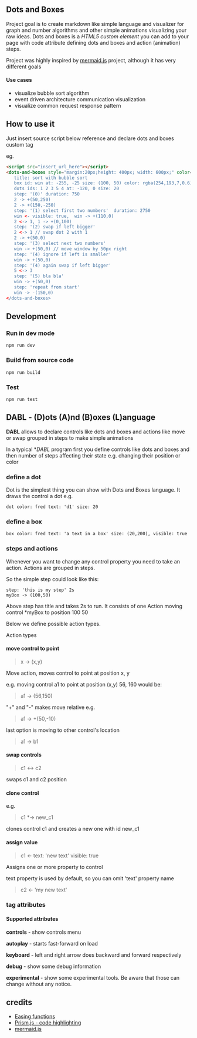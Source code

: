 ## Dots and Boxes

Project goal is to create markdown like simple language and visualizer for graph and number algorithms 
and other simple animations visualizing your raw ideas. Dots and boxes is a *HTML5 custom element* you can add to your page with code 
attribute defining dots and boxes and action (animation) steps.

Project was highly inspired by [mermaid.js](https://mermaid.js.org/) project, although it has very different goals

#### Use cases
- visualize bubble sort algorithm
- event driven architecture communication visualization
- visualize common request response pattern 

## How to use it

Just insert source script below reference and declare dots and boxes custom tag 

eg.

```html
<script src="insert_url_here"></script>
<dots-and-boxes style="margin:20px;height: 400px; width: 600px;" color="white" code="
   title: sort with bubble sort
   box id: win at: -255, -25 size: (100, 50) color: rgba(254,193,7,0.6) visible: false
   dots ids: 1 2 3 5 4 at: -120, 0 size: 20
   step: '(0)' duration: 750
   2 -> +(50,250)
   2 -> +(150,-250)
   step: '(1) select first two numbers'  duration: 2750
   win <- visible: true,  win -> +(110,0)
   2 <-> 1, 1 -> +(0,100)
   step: '(2) swap if left bigger'
   2 <-> 1 // swap dot 2 with 1
   2 -> +(50,0)
   step: '(3) select next two numbers'
   win -> +(50,0) // move window by 50px right
   step: '(4) ignore if left is smaller'
   win -> +(50,0)
   step: '(4) again swap if left bigger'
   5 <-> 3
   step: '(5) bla bla'
   win -> +(50,0)
   step: 'repeat from start'
   win -> -(150,0)
</dots-and-boxes>
```

## Development

### Run in dev mode

```shell
npm run dev
```

### Build from source code

```shell
npm run build
```

### Test

```shell
npm run test
```

## DABL - (D)ots (A)nd (B)oxes (L)anguage

**DABL** allows to declare controls like dots and boxes
and actions like move or swap grouped in steps to make simple animations

In a typical **DABL* program first you define controls like dots and boxes 
and then number of steps affecting their state e.g. changing their position or color

### define a dot

Dot is the simplest thing you can show with Dots and Boxes language. 
It draws the control a dot
e.g.

```dabl
dot color: fred text: 'd1' size: 20
```
### define a box

```dabl
box color: fred text: 'a text in a box' size: (20,200), visible: true
```
### steps and actions

Whenever you want to change any control property you need to take an action. Actions are grouped in steps.

So the simple step could look like this:

```text
step: 'this is my step' 2s
myBox -> (100,50)
```
Above step has title and takes 2s to run. It consists of one Action moving control *myBox to position 100 50

Below we define possible action types.

Action types

#### move control to point 

> x -> (x,y)

Move action, moves control to point at position x, y

e.g. moving control a1 to point at position (x,y) 56, 160 would be:

> a1 -> (56,150)

"+" and "-" makes move relative e.g.

> a1 -> +(50,-10)

last option is moving to other control's location

> a1 -> b1

 
#### swap controls

> c1 <-> c2

swaps c1 and c2 position 

#### clone control
e.g.
> c1 *-> new_c1

clones control c1 and creates a new one with id new_c1

#### assign value

> c1 <- text: 'new text' visible: true

Assigns one or more property to control

text property is used by default, so you can omit 'text' property name 
> c2 <- 'my new text'

### <dots-and-boxes> tag attributes

#### Supported attributes

**controls**  - show controls menu


**autoplay** - starts fast-forward on load

**keyboard** - left and right arrow does backward and forward respectively

**debug**  - show some debug information 

**experimental**  - show some experimental tools. Be aware that those can change without any notice. 

## credits

- [Easing functions](https://gizma.com/easing/)
- [Prism.js - code highlighting](https://prismjs.com/)
- [mermaid.js](https://mermaid.js.org/) 